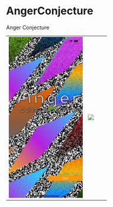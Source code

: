 # AngerConjecture
Anger Conjecture

|||||
|--|--|--|--|
| <img src="https://github.com/grataZhang/AngerConjecture/blob/main/version1/h1.png" width="200"/> | <img src="https://github.com/grataZhang/AngerConjecture/blob/main/version1/h2png" width="200"/> | <img src="" width="200"/> |  | 
